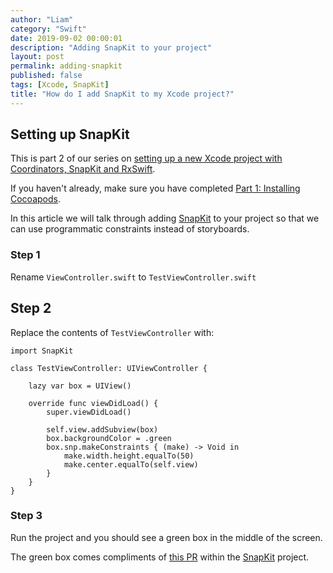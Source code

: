 ```yaml
---
author: "Liam"
category: "Swift"
date: 2019-09-02 00:00:01
description: "Adding SnapKit to your project"
layout: post
permalink: adding-snapkit
published: false
tags: [Xcode, SnapKit]
title: "How do I add SnapKit to my Xcode project?"
---
```


## Setting up SnapKit

This is part 2 of our series on [setting up a new Xcode project with Coordinators, SnapKit and RxSwift](2019-09-02-xcode-coordinators-snapkit-rxswift-intro).

If you haven't already, make sure you have completed [Part 1: Installing Cocoapods](2019-09-09-installing-cocoapods).

In this article we will talk through adding [SnapKit](https://github.com/SnapKit/SnapKit) to your project so that we can use programmatic constraints instead of storyboards.

### Step 1

Rename `ViewController.swift` to `TestViewController.swift`

## Step 2

Replace the contents of `TestViewController` with:

```
import SnapKit

class TestViewController: UIViewController {

    lazy var box = UIView()

    override func viewDidLoad() {
        super.viewDidLoad()

        self.view.addSubview(box)
        box.backgroundColor = .green
        box.snp.makeConstraints { (make) -> Void in
            make.width.height.equalTo(50)
            make.center.equalTo(self.view)
        }
    }
}
```

### Step 3

Run the project and you should see a green box in the middle of the screen.

The green box comes compliments of [this PR](https://github.com/SnapKit/SnapKit/pull/61) within the [SnapKit](https://github.com/SnapKit/SnapKit) project.
